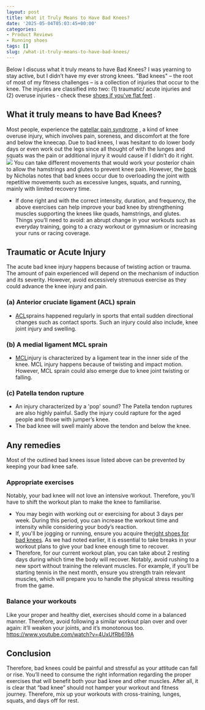 ```yaml
---
layout: post
title: What it Truly Means to Have Bad Knees?
date: '2025-05-04T05:03:45+00:00'
categories:
- Product Reviews
- Running shoes
tags: []
slug: /what-it-truly-means-to-have-bad-knees/
---
```


Below I discuss what it truly means to have Bad Knees? I was yearning to stay active, but I didn’t have my ever strong knees.
"Bad knees" – the root of most of my fitness challenges – is a collection of injuries that occur to the knee.
The injuries are classified into two: (1) traumatic/ acute injuries and (2) overuse injuries - check these
[shoes if you've flat feet](https://pestpolicy.com/best-walking-shoes-for-men-with-flat-feet/)
.
## What it truly means to have Bad Knees?
Most people, experience the
[patellar pain syndrome](https://en.wikipedia.org/wiki/Patellofemoral_pain_syndrome)
, a kind of knee overuse injury, which involves pain, soreness, and discomfort at the fore and below the kneecap.
Due to bad knees, I was hesitant to do lower body days or even work out the legs since all thought of with the lunges and squats was the pain or additional injury it would cause if I didn’t do it right.
![](/assets/img/04/What-it-Truly-Means-to-Have-Bad-Knees-300x200.jpg)
You can take different movements that would work your posterior chain to allow the hamstrings and glutes to prevent knee pain.
However, the
[book](https://www.amazon.com/FrameWork-Knee-6-Step-Preventing-Injury/dp/1605295930/ref=as_li_ss_tl?&ascsub&linkCode=ll1&tag=p-policy-20&linkId=873671e9e1be6d13419f783a68892104)
by Nicholas notes that bad knees occur due to overloading the joint with repetitive movements such as excessive lunges, squats, and running, mainly with limited recovery time.
- If done right and with the correct intensity, duration, and frequency, the above exercises can help improve your bad knee by strengthening muscles supporting the knees like quads, hamstrings, and glutes.
Things you’ll need to avoid: an abrupt change in your workouts such as everyday training, going to a crazy workout or gymnasium or increasing your runs or racing coverage.
## Traumatic or Acute Injury
The acute bad knee injury happens because of twisting action or trauma. The amount of pain experienced will depend on the mechanism of induction and its severity. However, avoid excessively strenuous exercise as they could advance the knee injury and pain.
### (a) Anterior cruciate ligament (ACL) sprain
- [ACL](https://en.wikipedia.org/wiki/Anterior_cruciate_ligament_injury)sprains happened regularly in sports that entail sudden directional changes such as contact sports. Such an injury could also include, knee joint injury and swelling.
### (b) A medial ligament MCL sprain
- [MCL](https://en.wikipedia.org/wiki/Medial_collateral_ligament)injury is characterized by a ligament tear in the inner side of the knee. MCL injury happens because of twisting and impact motion. However, MCL sprain could also emerge due to knee joint twisting or falling.
### (c) Patella tendon rupture
- An injury characterized by a 'pop' sound? The Patella tendon ruptures are also highly painful. Sadly the injury could rapture for the aged people and those with jumper’s knee.
- The bad knee will swell mainly above the tendon and below the knee.
## Any remedies
Most of the outlined bad knees issue listed above can be prevented by keeping your bad knee safe.
### Appropriate exercises
Notably, your bad knee will not love an intensive workout. Therefore, you’ll have to shift the workout plan to make the knee to familiarise.
- You may begin with working out or exercising for about 3 days per week. During this period, you can increase the workout time and intensity while considering your body’s reaction.
- If, you'll be jogging or running, ensure you acquire the[right shoes for bad knees](https://pestpolicy.com/best-running-shoes-for-bad-knees/). As we had noted earlier, it is essential to take breaks in your workout plans to give your bad knee enough time to recover.
- Therefore, for our current workout plan, you can take about 2 resting days during which time the body will recover.
Notably, avoid rushing to a new sport without training the relevant muscles. For example, if you’ll be starting tennis in the next month, ensure you strength train relevant muscles, which will prepare you to handle the physical stress resulting from the game.
### Balance your workouts
Like your proper and healthy diet, exercises should come in a balanced manner. Therefore, avoid following a similar workout plan over and over again: it’ll weaken your joints, and it’s monotonous too.
https://www.youtube.com/watch?v=4UxUfRb619A
## Conclusion
Therefore, bad knees could be painful and stressful as your attitude can fall or rise. You’ll need to consume the right information regarding the proper exercises that will benefit both your bad knee and other muscles.
After all, it is clear that “bad knee” should not hamper your workout and fitness journey. Therefore, mix up your workouts with cross-training, lunges, squats, and days off for rest.
